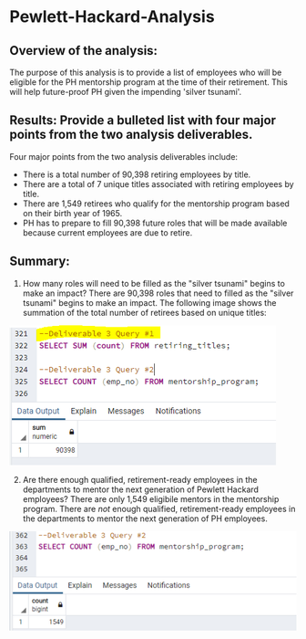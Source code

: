 # Pewlett-Hackard-Analysis

## Overview of the analysis: 

The purpose of this analysis is to provide a list of employees who will be eligible for the PH mentorship program at the time of their retirement. This will help future-proof PH given the impending 'silver tsunami'.


## Results: Provide a bulleted list with four major points from the two analysis deliverables.
Four major points from the two analysis deliverables include:
- There is a total number of 90,398 retiring employees by title.
- There are a total of 7 unique titles associated with retiring employees by title.
- There are 1,549 retirees who qualify for the mentorship program based on their birth year of 1965.
- PH has to prepare to fill 90,398 future roles that will be made available because current employees are due to retire. 

## Summary: 
1. How many roles will need to be filled as the "silver tsunami" begins to make an impact?
There are 90,398 roles that need to filled as the "silver tsunami" begins to make an impact. The following image shows the summation of the total number of retirees based on unique titles:


![retirees](Data/total_retirees.PNG)

2. Are there enough qualified, retirement-ready employees in the departments to mentor the next generation of Pewlett Hackard employees?
There are only 1,549 eligibile mentors in the mentorship program. There are *not* enough qualified, retirement-ready employees in the departments to mentor the next generation of PH employees. 


![mentors](Data/total_mentors.PNG)
